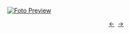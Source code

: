 [![Foto Preview](preview/n929.avif)](https://20essentials.github.io/project-000-929)

<div align="center" style="display: flex; justify-content: center;">
  <a  href="https://github.com/20essentials/project-000-928" target="_blank">&#8592;</a>
  &nbsp;&nbsp;
  <a  href="https://github.com/20essentials/project-000-930" target="_blank">&#8594;</a>
</div>
